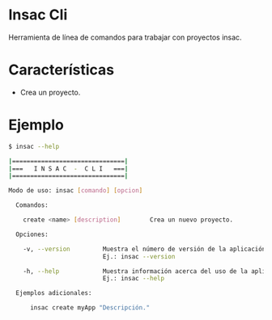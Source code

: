 # Insac Cli
Herramienta de línea de comandos para trabajar con proyectos insac.

# Características
- Crea un proyecto.

# Ejemplo
``` bash
$ insac --help

|===============================|
|===   I N S A C  -  C L I   ===|
|===============================|

Modo de uso: insac [comando] [opcion]

  Comandos:

    create <name> [description]        Crea un nuevo proyecto.

  Opciones:

    -v, --version         Muestra el número de versión de la aplicación.
                          Ej.: insac --version

    -h, --help            Muestra información acerca del uso de la aplicación.
                          Ej.: insac --help

  Ejemplos adicionales:

      insac create myApp "Descripción."
```
